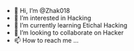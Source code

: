 - 👋 Hi, I’m @Zhak018
- 👀 I’m interested in Hacking
- 🌱 I’m currently learning Etichal Hacking
- 💞️ I’m looking to collaborate on Hacker
- 📫 How to reach me ...

<!---
Zhak018/Zhak018 is a ✨ special ✨ repository because its `README.md` (this file) appears on your GitHub profile.
You can click the Preview link to take a look at your changes.
--->
